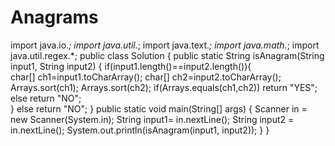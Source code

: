 # Anagrams
import java.io.*;
import java.util.*;
import java.text.*;
import java.math.*;
import java.util.regex.*;
public class Solution {
	public static String isAnagram(String input1, String input2) {
        if(input1.length()==input2.length()){            
        char[] ch1=input1.toCharArray();
        char[] ch2=input2.toCharArray();
        Arrays.sort(ch1);
        Arrays.sort(ch2);
        if(Arrays.equals(ch1,ch2))
            return "YES";
        else
            return "NO";  
        }
        else
        return "NO";
}
    public static void main(String[] args) {
      Scanner in = new Scanner(System.in);
      String input1= in.nextLine();
      String input2 = in.nextLine();
      System.out.println(isAnagram(input1, input2));
    }
}
